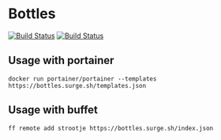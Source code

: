 # Bottles
[![Build Status](https://travis-ci.org/strootje/bottles.svg?branch=master)](https://travis-ci.org/strootje/bottles)
[![Build Status](https://drone.strootje.com/api/badges/strootje/bottles/status.svg)](https://drone.strootje.com/strootje/bottles)

## Usage with portainer
```
docker run portainer/portainer --templates https://bottles.surge.sh/templates.json
```

## Usage with buffet
```
ff remote add strootje https://bottles.surge.sh/index.json
```
